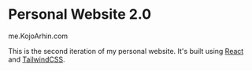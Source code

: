 # Personal Website 2.0

me.KojoArhin.com

This is the second iteration of my personal website. It's built using [React](https://reactjs.org/) and [TailwindCSS](https://tailwindcss.com/).

